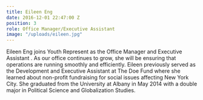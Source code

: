 ```yaml
---
title: Eileen Eng
date: 2016-12-01 22:47:00 Z
position: 3
role: Office Manager/Executive Assistant
image: "/uploads/eileen.jpg"
---
```


Eileen Eng joins Youth Represent as the Office Manager and Executive Assistant . As our office continues to grow, she will be ensuring that operations are running smoothly and efficiently. Eileen previously served as the Development and Executive Assistant at The Doe Fund where she learned about non-profit fundraising for social issues affecting New York City. She graduated from the University at Albany in May 2014 with a double major in Political Science and Globalization Studies.